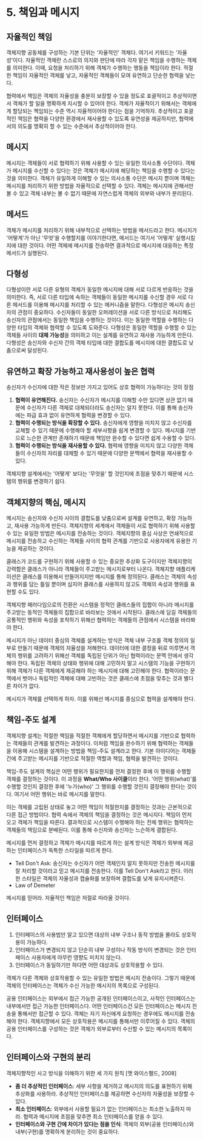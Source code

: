 # 5. 책임과 메시지

## 자율적인 책임

객체지향 공동체를 구성하는 기본 단위는 '자율적인' 객체다. 여기서 키워드는 '자율성'이다.
자율적인 객체란 스스로의 의지와 판단에 따라 각자 맡은 책임을 수행하는 객체를 의미한다.
이때, 요청을 처리하기 위해 객체가 수행하는 행동을 책임이라 한다. 
적절한 책임이 자율적인 객체를 낳고, 자율적인 객체들이 모여 유연하고 단순한 협력을 낳는다. 

협력에서 책임은 객체의 자율성을 충분히 보장할 수 있을 정도로 포괄적이고 추상적이면서 객체가 할 일을 명확하게 지시할 수 있어야 한다.
객체가 자율적이기 위해서는 객체에게 할당되는 책임되는 수준 역시 자율적이어야 한다는 점을 기억하자. 
추상적이고 포괄적인 책임은 협력을 다양한 환경에서 재사용할 수 있도록 유연성을 제공하지만, 협력에서의 의도를 명확히 할 수 있는 수준에서 추상적이어야 한다.



## 메시지

메시지는 객체들이 서로 협력하기 위해 사용할 수 있는 유일한 의사소통 수단이다.
객체가 메시지를 수신할 수 있다는 것은 객체가 메시지에 해당하는 책임을 수행할 수 있다는 것을 의미한다.
객체가 유일하게 이해할 수 있는 의사소통 수단은 메시지 뿐이며 객체는 메시지를 처리하기 위한 방법을 자율적으로 선택할 수 있다.
객체는 메시지에 관해서만 볼 수 있고 객체 내부는 볼 수 없기 때문에 자연스럽게 객체의 외부와 내부가 분리된다.



## 메서드

객체가 메시지를 처리하기 위해 내부적으로 선택하는 방법을 메서드라고 한다.
메시지가 '어떻게'가 아닌 '무엇'을 수행할지를 이야기한다면, 메서드는 여기서 '어떻게' 실행시킬지에 대한 것이다.
어떤 객체에 메시지를 전송하면 결과적으로 메시지에 대응하는 특정 메서드가 실행된다.



## 다형성

다형성이란 서로 다른 유형의 객체가 동일한 메시지에 대해 서로 다르게 반응하는 것을 의미한다.
즉, 서로 다른 타입에 속하는 객체들이 동일한 메시지를 수신할 경우 서로 다른 메서드를 이용해 메시지를 처리할 수 있는 메커니즘을 말한다.
다형성은 메시지 송신자의 관점이 중요하다. 수신자들이 동일한 오퍼레이션을 서로 다른 방식으로 처리해도 송신자의 관점에서는 동일한 책임을 수행하는 것이다.
이는 동일한 역할을 수행하는 다양한 타입의 객체와 협력할 수 있도록 도와준다. 
다형성은 동일한 역할을 수행할 수 있는 객체들 사이의 **대체 가능성**을 의미하고 이는 설계를 유연하고 재사용 가능하게 만든다.
다형성은 송신자와 수신자 간의 객체 타입에 대한 결합도를 메시지에 대한 결합도로 낮춤으로써 달성된다.



## 유연하고 확장 가능하고 재사용성이 높은 협력

송신자가 수신자에 대한 작은 정보만 가지고 있어도 상호 협력이 가능하다는 것의 장점

1. **협력이 유연해진다.** 송신자는 수신자가 메시지를 이해할 수만 있다면 상관 없기 때문에 수신자가 다른 객체로 대체되더라도 송신자는 알지 못한다. 이를 통해 송신자에는 파급 효과 없이 유연하게 협력을 변경할 수 있다.
2. **협력이 수행되는 방식을 확장할 수 있다.** 송신자에게 영향을 미치지 않고 수신자를 교체할 수 있기 때문에 수행해야 할 세부사항을 쉽게 변경할 수 있다. 메시지를 기반으로 느슨한 관계만 존재하기 때문에 책임만 완수할 수 있다면 쉽게 수용할 수 있다.
3. **협력이 수행되는 방식을 재사용할 수 있다.** 협력에 영향을 미치지 않고 다양한 객체들이 수신자의 자리를 대체할 수 있기 때문에 다양한 문맥에서 협력을 재사용할 수 있다.

객체지향 설계에서는 '어떻게' 보다는 '무엇을' 할 것인지에 초점을 맞추기 때문에 시스템의 행위를 변경하기 쉽다.



## 객체지향의 핵심, 메시지

메시지는 송신자와 수신자 사이의 결합도를 낮춤으로써 설계를 유연하고, 확장 가능하고, 재사용 가능하게 만든다. 객체지향의 세계에서 객체들이 서로 협력하기 위해 사용할 수 있는 유일한 방법은 메시지를 전송하는 것이다. 객체지향의 중심 사상은 연쇄적으로 메시지를 전송하고 수신하는 객체들 사이의 협력 관계를 기반으로 사용자에게 유용한 기능을 제공하는 것이다.

클래스가 코드를 구현하기 위해 사용할 수 있는 중요한 추상화 도구이지만 객체지향의 강력함은 클래스가 아니라 객체들이 주고받는 메시지로부터 나온다. 객체지향 애플리케이션은 클래스를 이용해서 만들어지지만 메시지를 통해 정의된다. 클래스는 객체의 속성과 행위를 담는 틀일 뿐이며 심지어 클래스를 사용하지 않고도 객체의 속성과 행위를 표현할 수도 있다.

객체지향 패러다임으로의 전환은 시스템을 정적인 클래스들의 집합이 아니라 메시지를 주고받는 동적인 객체들의 집합으로 바라보는 것에서 시작된다. 클래스에 담길 객체들의 공통적인 행위와 속성을 포착하기 위해선 협력하는 객체들의 관점에서 시스템을 바라봐야 한다.

메시지가 아닌 데이터 중심의 객체를 설계하는 방식은 객체 내부 구조를 객체 정의의 일부로 만들기 때문에 객체의 자율성을 저해한다. 데이터에 대한 결정을 뒤로 미루면서 객체의 행위를 고려하기 위해선 객체를 독립된 단위가 아닌 협력이라는 문맥 안에서 생각해야 한다. 독립된 객체의 상태와 행위에 대해 고민하지 말고 시스템의 기능을 구현하기 위해 객체가 다른 객체에게 제공해야 하는 메시지에 대해 고민해야 한다. 협력이라는 문맥에서 벗어나 독립적인 객체에 대해 고빈하는 것은 클래스에 초점을 맞추는 것과 별다른 차이가 없다.

메시지가 객체를 선택하게 하자. 이를 위해선 메시지를 중심으로 협력을 설계해야 한다.



## 책임-주도 설계

객체지향 설계는 적절한 책임을 적절한 객체에게 할당하면서 메시지를 기반으로 협력하는 객체들의 관계를 발견하는 과정이다. 이처럼 책임을 완수하기 위해 협력하는 객체들을 이용해 시스템을 설계하는 방법을 책임-주도 설계라고 한다. 기본 아이디어는 객체들 간에 주고받는 메시지를 기반으로 적절한 역할과 책임, 협력을 발견하는 것이다.

책임-주도 설계의 핵심은 어떤 행위가 필요한지를 먼저 결정한 후에 이 행위를 수행할 객체를 결정하는 것이다. 이 과정을 **What/Who 사이클**이라 한다. '어떤 행위(what)'를 수행할 것인지 결정한 후에 '누가(who)' 그 행위를 수행할 것인지 결정해야 한다는 것이다. 여기서 어떤 행위는 바로 메시지를 말한다.

이는 객체를 고립된 상태로 놓고 어떤 책임이 적절한지를 결정하는 것과는 근본적으로 다른 접근 방법이다. 협력 속에서 객체의 책임을 결정하는 것은 메시지다. 책임이 먼저 오고 객체가 책임을 따른다. 결과적으로 시스템이 수행해야 하는 전체 행위는 협력하는 객체들의 책임으로 분배된다. 이를 통해 수신자와 송신자는 느슨하게 결합된다. 

메시지를 먼저 결정하고 객체가 메시지를 따르게 하는 설계 방식은 객체가 외부에 제공하는 인터페이스가 독특한 스타일을 따르게 한다.

* Tell Don't Ask: 송신자는 수신자가 어떤 객체인지 알지 못하지만 전송한 메시지를 잘 처리할 것이라고 믿고 메시지를 전송한다. 이를 Tell Don't Ask라고 한다. 이러한 스타일은 객체의 자율성과 캡슐화를 보장하며 결합도를 낮게 유지시켜준다.
* Law of Demeter

메시지를 믿어라. 자율적인 책임은 저절로 따라올 것이다.



## 인터페이스

1. 인터페이스의 사용법만 알고 있으면 대상의 내부 구조나 동작 방법을 몰라도 상호작용이 가능하다.
2. 인터페이스가 변경되지 않고 단순히 내부 구성이나 작동 방식이 변경되는 것은 인터페이스 사용자에게 아무런 영향도 미치지 않는다.
3. 인터페이스가 동일하기만 하다면 어떤 대상과도 상호작용할 수 있다.

객체가 다른 객체와 상호작용할 수 있는 유일한 방법은 메시지 전송이다. 그렇기 때문에 객체의 인터페이스는 객체가 수신 가능한 메시지의 목록으로 구성된다.

공용 인터페이스는 외부에서 접근 가능한 공개된 인터페이스이고, 사적인 인터페이스는 내부에서만 접근 가능한 인터페이스다. 어떤 인터페이스건 모든 인터페이스는 메시지 전송을 통해서만 접근할 수 있다. 객체는 자기 자신에게 요청하는 경우에도 메시지를 전송해야 한다. 객체지향에서 모든 상호작용은 메시지를 통해서만 이루어질 수 있다. 객체의 공용 인터페이스를 구성하는 것은 객체가 외부로부터 수신할 수 있는 메시지의 목록이다. 



## 인터페이스와 구현의 분리

객체지향적인 사고 방식을 이해하기 위한 세 가지 원칙 [맷 와이스펠드, 2008]

* **좀 더 추상적인 인터페이스**: 세부 사항을 제거하고 메시지의 의도를 표현하기 위해 추상화를 사용하라. 추상적인 인터페이스를 제공하면 수신자의 자율성을 보장할 수 있다.
* **최소 인터페이스**: 외부에서 사용할 필요가 없는 인터페이스는 최소한 노출하지 마라. 협력과 메시지에 초점을 맞추면 최소 인터페이스를 얻을 수 있다.
* **인터페이스와 구현 간에 차이가 있다는 점을 인식**: 객체의 외부(공용 인터페이스)와 내부(구현)를 명확하게 분리하는 것이 중요하다.